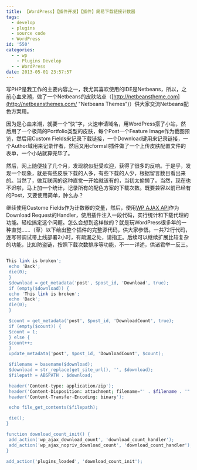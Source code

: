 ```yaml
---
title: 【WordPress】【插件开发】【插件】简易下载链接计数器
tags:
  - develop
  - plugins
  - source code
  - WordPress
id: '550'
categories:
  - - wp
    - Plugins Develop
  - - WordPress
date: 2013-05-01 23:57:57
---
```


写PHP是我工作的主要内容之一，我尤其喜欢使用的IDE是Netbeans，所以，之前心血来潮，做了一个Netbeans的皮肤站点（[http://netbeanstheme.com](http://netbeansthemes.com/ "Netbeans Themes")）供大家交流Netbeans配色方案用。

因为是心血来潮，就要一个“快”字，火速申请域名，用WordPress搭了小站，然后用了一个极简的Portfolio类型的皮肤，每个Post一个Feature Image作为截图预览，然后用Custom Fields来记录下载链接，一个Download键用来记录链接，一个Author域用来记录作者，然后又用cformsII插件做了一个上传皮肤配置文件的表单，一个小站就算完毕了。

然后，网上随便挂了几个月，发现貌似挺受欢迎，获得了很多的反响。于是乎，发现一个现象，就是有些皮肤下载的人多，有些下载的人少，根据留言数目看出来的。当然了，做互联网的这种直觉一开始就该有的，当初太偷懒了。当然，现在也不迟啦，马上加一个统计，记录所有的配色方案的下载次数。既要兼容以前已经有的Post，又要使用简单，肿么办？
<!-- more -->
继续使用Custome Fields作为计数器的变量，然后，使用[WP AJAX API](http://codex.wordpress.org/AJAX_in_Plugins "AJAX_in_Plugins")作为Download Request的Handler，使用插件注入一段代码，实行统计和下载代理的功能。轻松搞定这个问题。怎么会想到这样做的？就是玩WordPress很多年的一种直觉……（草）以下给出整个插件的完整源代码，供大家参悟。一共72行代码，连写带调试带上线部署2小时，有疏漏之处，请指正。后续可以继续扩展比较复杂的功能，比如防盗链，按照下载次数排序等功能，不一一详述，供诸君举一反三。

```php

This link is broken';
 echo 'Back';
 die(0);
 }
 $download = get_metadata('post', $post_id, 'Download', true);
 if (empty($download)) {
 echo 'This link is broken';
 echo 'Back';
 die(0);
 }

 $count = get_metadata('post', $post_id, 'DownloadCount', true);
 if (empty($count)) {
 $count = 1;
 } else {
 $count++;
 }
 update_metadata('post', $post_id, 'DownloadCount', $count);

 $filename = basename($download);
 $download = str_replace(get_site_url(), '', $download);
 $filepath = ABSPATH . $download;

 header('Content-type: application/zip');
 header('Content-Disposition: attachment; filename="' . $filename . '"');
 header('Content-Transfer-Encoding: binary');

 echo file_get_contents($filepath);

 die();
}

function download_count_init() {
 add_action('wp_ajax_download_count', 'download_count_handler');
 add_action('wp_ajax_nopriv_download_count', 'download_count_handler');
}

add_action('plugins_loaded', 'download_count_init');

```